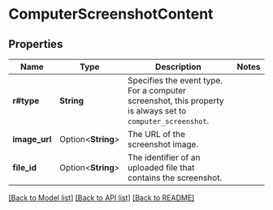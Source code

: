 # ComputerScreenshotContent

## Properties

Name | Type | Description | Notes
------------ | ------------- | ------------- | -------------
**r#type** | **String** | Specifies the event type. For a computer screenshot, this property is always set to `computer_screenshot`. | 
**image_url** | Option<**String**> | The URL of the screenshot image. | 
**file_id** | Option<**String**> | The identifier of an uploaded file that contains the screenshot. | 

[[Back to Model list]](../README.md#documentation-for-models) [[Back to API list]](../README.md#documentation-for-api-endpoints) [[Back to README]](../README.md)


